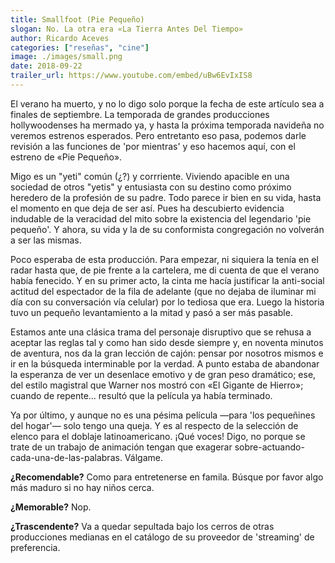 ```yaml
--- 
title: Smallfoot (Pie Pequeño)
slogan: No. La otra era «La Tierra Antes Del Tiempo»
author: Ricardo Aceves
categories: ["reseñas", "cine"]
image: ./images/small.png
date: 2018-09-22
trailer_url: https://www.youtube.com/embed/uBw6EvIxIS8
---
```


El verano ha muerto, y no lo digo solo porque la fecha de este artículo sea a finales de septiembre. La temporada de
grandes producciones hollywoodenses ha mermado ya, y hasta la próxima temporada navideña no veremos estrenos esperados. Pero entretanto eso pasa, podemos darle revisión a las funciones de 'por mientras' y eso hacemos aquí, con el estreno de «Pie Pequeño».

Migo es un "yeti" común (¿?) y corrriente. Viviendo apacible en una sociedad de otros "yetis" y entusiasta con su destino como próximo heredero de la profesión de su padre. Todo parece ir bien en su vida, hasta el momento en que deja de ser así. Pues ha descubierto evidencia indudable de la veracidad del mito sobre la existencia del legendario 'pie pequeño'. Y ahora, su vida y la de su conformista congregación no volverán a ser las mismas.

Poco esperaba de esta producción. Para empezar, ni siquiera la tenía en el radar hasta que, de pie frente a la cartelera, me di cuenta de que el verano había fenecido. Y en su primer acto, la cinta me hacía justificar la anti-social actitud del espectador de la fila de adelante (que no dejaba de iluminar mi día con su conversación vía celular) por lo tediosa que era. Luego la historia tuvo un pequeño levantamiento a la mitad y pasó a ser más pasable.

Estamos ante una clásica trama del personaje disruptivo que se rehusa a aceptar las reglas tal y como han sido desde siempre y, en noventa minutos de aventura, nos da la gran lección de cajón: pensar por nosotros mismos e ir en la búsqueda interminable por la verdad. A punto estaba de abandonar la esperanza de ver un desenlace emotivo y de gran peso dramático; ese, del estilo magistral que Warner nos mostró con «El Gigante de Hierro»; cuando de repente... resultó que la película ya había terminado.

Ya por último, y aunque no es una pésima película —para 'los pequeñines del hogar'— solo tengo una queja. Y es al respecto de la selección de elenco para el doblaje latinoamericano. ¡Qué voces! Digo, no porque se trate de un trabajo de animación tengan que exagerar sobre-actuando-cada-una-de-las-palabras. Válgame.

**¿Recomendable?** Como para entretenerse en famila. Búsque por favor algo más maduro si no hay
niños cerca.

**¿Memorable?** Nop.

**¿Trascendente?** Va a quedar sepultada bajo los cerros de otras producciones medianas en el
catálogo de su proveedor de 'streaming' de preferencia.
